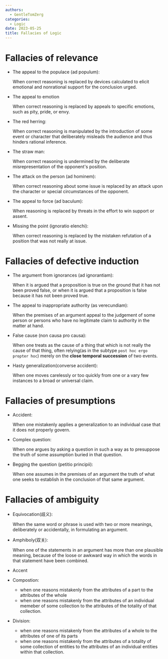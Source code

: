```yaml
---
authors:
  - GentleTomZerg
categories:
  - Logic
date: 2023-05-25
title: Fallacies of Logic
---
```


# Fallacies of relevance

- The appeal to the populace (ad populum):

  When correct reasoning is replaced by devices calculated to elicit emotional
  and nonrational support for the conclusion urged.

- The appeal to emotion

  When correct reasoning is replaced by appeals to specific emotions, such as
  pity, pride, or envy.

- The red herring:

  When correct reasoning is manipulated by the introduction of some event or
  character that deliberately misleads the audience and thus hinders rational
  inference.

- The straw man:

  When correct reasoning is undermined by the deliberate misrepresentation of
  the opponent's position.

- The attack on the person (ad hominem):

  When correct reasoning about some issue is replaced by an attack upon the
  character or special circumstances of the opponent.

- The appeal to force (ad baculum):

  When reasoning is replaced by threats in the
  effort to win support or assent.

- Missing the point (ignoratio elenchi):

  When correct reasoning is replaced by the mistaken refutation of a position
  that was not really at issue.

# Fallacies of defective induction

- The argument from ignorances (ad ignorantiam):

  When it is argued that a proposition is true on the ground that it has not
  been proved false, or when it is argued that a proposition is false because it
  has not been proved true.

- The appeal to inappropriate authority (as verecundiam):

  When the premises of an argument appeal to the judgement of some person or
  persons who have no legitimate claim to authority in the matter at hand.

- False cause (non causa pro causa):

  When one treats as the cause of a thing that which is not really the cause of
  that thing, often relying(as in the subtype `post hoc ergo propter hoc`)
  merely on the **close temporal succession** of two events.

- Hasty generalization(converse accident):

  When one moves carelessly or too quickly from one or a vary few instances to a
  broad or universal claim.

# Fallacies of presumptions

- Accident:

  When one mistakenly applies a generalization to an individual case that it
  does not properly govern.

- Complex question:

  When one argues by asking a question in such a way as to presuppose the truth
  of some assumption buried in that question.

- Begging the question (petitio principii):

  When one assumes in the premises of an argument the truth of what one seeks to
  establish in the conclusion of that same argument.

# Fallacies of ambiguity

- Equivocation(歧义):

  When the same word or phrase is used with two or more meanings, deliberately
  or accidentally, in formulating an argument.

- Amphiboly(双关):

  When one of the statements in an argument has more than one plausible meaning,
  because of the loose or awkward way in which the words in that statement have
  been combined.

- Accent
- Compostion:

  - when one reasons mistakenly from the attributes of a part to the attributes
    of the whole
  - when one reasons mistakenly from the attributes of an individual memeber of
    some collection to the attributes of the totality of that collection.

- Division:

  - when one reasons mistakenly from the attributes of a whole to the attributes
    of one of its parts
  - when one reasons mistakenly from the attributes of a totality of some
    collection of entities to the attributes of an individual entities within
    that collection.

